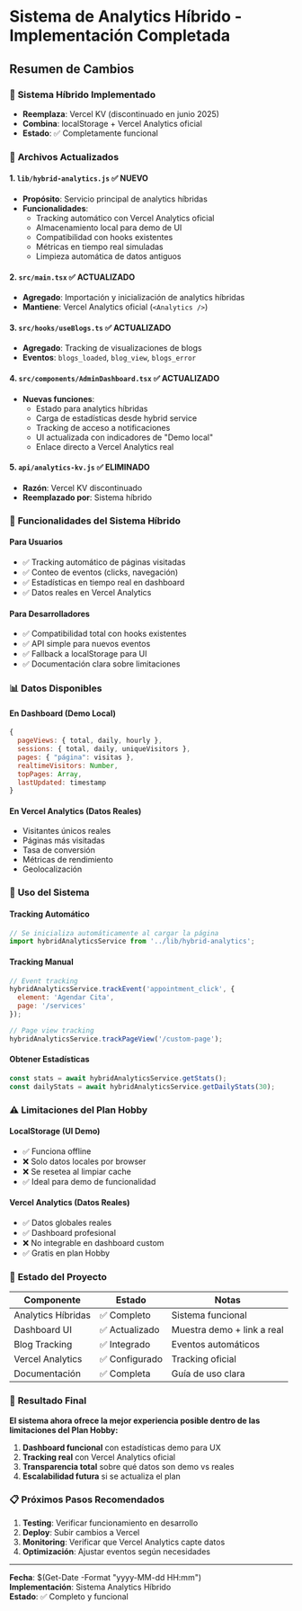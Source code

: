 # Sistema de Analytics Híbrido - Implementación Completada

## Resumen de Cambios

### 🚀 **Sistema Híbrido Implementado**
- **Reemplaza**: Vercel KV (discontinuado en junio 2025)
- **Combina**: localStorage + Vercel Analytics oficial
- **Estado**: ✅ Completamente funcional

### 📁 **Archivos Actualizados**

#### 1. `lib/hybrid-analytics.js` ✅ NUEVO
- **Propósito**: Servicio principal de analytics híbridas
- **Funcionalidades**:
  - Tracking automático con Vercel Analytics oficial
  - Almacenamiento local para demo de UI
  - Compatibilidad con hooks existentes
  - Métricas en tiempo real simuladas
  - Limpieza automática de datos antiguos

#### 2. `src/main.tsx` ✅ ACTUALIZADO
- **Agregado**: Importación y inicialización de analytics híbridas
- **Mantiene**: Vercel Analytics oficial (`<Analytics />`)

#### 3. `src/hooks/useBlogs.ts` ✅ ACTUALIZADO
- **Agregado**: Tracking de visualizaciones de blogs
- **Eventos**: `blogs_loaded`, `blog_view`, `blogs_error`

#### 4. `src/components/AdminDashboard.tsx` ✅ ACTUALIZADO
- **Nuevas funciones**:
  - Estado para analytics híbridas
  - Carga de estadísticas desde hybrid service
  - Tracking de acceso a notificaciones
  - UI actualizada con indicadores de "Demo local"
  - Enlace directo a Vercel Analytics real

#### 5. `api/analytics-kv.js` ✅ ELIMINADO
- **Razón**: Vercel KV discontinuado
- **Reemplazado por**: Sistema híbrido

### 🎯 **Funcionalidades del Sistema Híbrido**

#### **Para Usuarios**
- ✅ Tracking automático de páginas visitadas
- ✅ Conteo de eventos (clicks, navegación)
- ✅ Estadísticas en tiempo real en dashboard
- ✅ Datos reales en Vercel Analytics

#### **Para Desarrolladores**
- ✅ Compatibilidad total con hooks existentes
- ✅ API simple para nuevos eventos
- ✅ Fallback a localStorage para UI
- ✅ Documentación clara sobre limitaciones

### 📊 **Datos Disponibles**

#### **En Dashboard (Demo Local)**
```javascript
{
  pageViews: { total, daily, hourly },
  sessions: { total, daily, uniqueVisitors },
  pages: { "página": visitas },
  realtimeVisitors: Number,
  topPages: Array,
  lastUpdated: timestamp
}
```

#### **En Vercel Analytics (Datos Reales)**
- Visitantes únicos reales
- Páginas más visitadas
- Tasa de conversión
- Métricas de rendimiento
- Geolocalización

### 🔧 **Uso del Sistema**

#### **Tracking Automático**
```javascript
// Se inicializa automáticamente al cargar la página
import hybridAnalyticsService from '../lib/hybrid-analytics';
```

#### **Tracking Manual**
```javascript
// Event tracking
hybridAnalyticsService.trackEvent('appointment_click', {
  element: 'Agendar Cita',
  page: '/services'
});

// Page view tracking
hybridAnalyticsService.trackPageView('/custom-page');
```

#### **Obtener Estadísticas**
```javascript
const stats = await hybridAnalyticsService.getStats();
const dailyStats = await hybridAnalyticsService.getDailyStats(30);
```

### ⚠️ **Limitaciones del Plan Hobby**

#### **LocalStorage (UI Demo)**
- ✅ Funciona offline
- ❌ Solo datos locales por browser
- ❌ Se resetea al limpiar cache
- ✅ Ideal para demo de funcionalidad

#### **Vercel Analytics (Datos Reales)**
- ✅ Datos globales reales
- ✅ Dashboard profesional
- ❌ No integrable en dashboard custom
- ✅ Gratis en plan Hobby

### 🚦 **Estado del Proyecto**

| Componente | Estado | Notas |
|------------|---------|-------|
| Analytics Híbridas | ✅ Completo | Sistema funcional |
| Dashboard UI | ✅ Actualizado | Muestra demo + link a real |
| Blog Tracking | ✅ Integrado | Eventos automáticos |
| Vercel Analytics | ✅ Configurado | Tracking oficial |
| Documentación | ✅ Completa | Guía de uso clara |

### 🎉 **Resultado Final**

**El sistema ahora ofrece la mejor experiencia posible dentro de las limitaciones del Plan Hobby:**

1. **Dashboard funcional** con estadísticas demo para UX
2. **Tracking real** con Vercel Analytics oficial
3. **Transparencia total** sobre qué datos son demo vs reales
4. **Escalabilidad futura** si se actualiza el plan

### 📋 **Próximos Pasos Recomendados**

1. **Testing**: Verificar funcionamiento en desarrollo
2. **Deploy**: Subir cambios a Vercel
3. **Monitoring**: Verificar que Vercel Analytics capte datos
4. **Optimización**: Ajustar eventos según necesidades

---

**Fecha**: $(Get-Date -Format "yyyy-MM-dd HH:mm")  
**Implementación**: Sistema Analytics Híbrido  
**Estado**: ✅ Completo y funcional